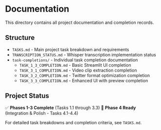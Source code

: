 # Documentation

This directory contains all project documentation and completion records.

## Structure

- `TASKS.md` - Main project task breakdown and requirements
- `TRANSCRIPTION_STATUS.md` - Whisper transcription implementation status
- `task-completions/` - Individual task completion documentation
  - `TASK_1_3_COMPLETION.md` - Basic Streamlit UI completion
  - `TASK_3_1_COMPLETION.md` - Video clip extraction completion  
  - `TASK_3_2_COMPLETION.md` - Twitter format optimization completion
  - `TASK_3_3_COMPLETION.md` - Enhanced UI with preview completion

## Project Status

✅ **Phases 1-3 Complete** (Tasks 1.1 through 3.3)
🚧 **Phase 4 Ready** (Integration & Polish - Tasks 4.1-4.4)

For detailed task breakdowns and completion criteria, see `TASKS.md`.